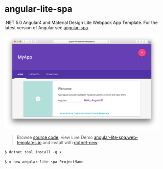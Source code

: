 # angular-lite-spa

.NET 5.0 Angular4 and Material Design Lite Webpack App Template. For the latest version of Angular see [angular-spa](https://github.com/NetCoreTemplates/angular-spa).

[![](https://raw.githubusercontent.com/ServiceStack/Assets/master/csharp-templates/angular-lite-spa.png)](http://angular-lite-spa.web-templates.io/)

> Browse [source code](https://github.com/NetCoreTemplates/angular-lite-spa), view Live Demo [angular-lite-spa.web-templates.io](http://angular-lite-spa.web-templates.io) and install with [dotnet-new](https://docs.servicestack.net/dotnet-new):

    $ dotnet tool install -g x

    $ x new angular-lite-spa ProjectName

